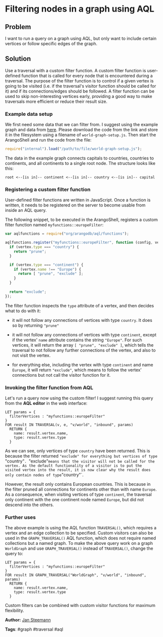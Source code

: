 # Filtering nodes in a graph using AQL

## Problem

I want to run a query on a graph using AQL, but only want to include certain vertices
or follow specific edges of the graph.

## Solution

Use a traversal with a custom filter function. A custom filter function is user-defined 
function that is called for every node that is encountered during a traversal.
The purpose of the filter function is to control if a given vertex is going to be
visited (i.e. if the traversal's visitor function should be called for it) and if its
connections/edges should be followed. A filter function can be used to skip non-interesting 
vertices early, providing a good way to make traversals more efficient or reduce their
result size.

### Example data setup

We first need some data that we can filter from. I suggest using the example graph and data 
from [here](https://jsteemann.github.io/downloads/code/world-graph-setup.js).
Please download the code from the link and store it in the filesystem using a filename
of `world-graph-setup.js`. Then start the ArangoShell and run the code from the file:

```js
require("internal").load("/path/to/file/world-graph-setup.js");
```

The data in the example graph connects capitals to countries, countries to 
continents, and all continents to a single root node. The structure looks like
this:

```
root <--[is in]-- continent <--[is in]-- country <--[is in]-- capital
```


### Registering a custom filter function

User-defined filter functions are written in JavaScript. Once a function is written,
it needs to be registered on the server to become usable from inside an AQL query.

The following snippet, to be executed in the ArangoShell, registers a custom filter function
named `myfunctions::europeFilter`:

```js
var aqlfunctions = require("org/arangodb/aql/functions");

aqlfunctions.register("myfunctions::europeFilter", function (config, vertex, path) {
  if (vertex.type === "country") {
    return "prune";
  }

  if (vertex.type === "continent") {
    if (vertex.name !== "Europe") {
      return [ "prune", "exclude" ];
    }
  }
 
  return "exclude"; 
});
```

The filter function inspects the `type` attribute of a vertex, and then decides what to 
do with it:

* it will not follow any connections of vertices with type `country`. It does so by returning
  `"prune"`

* it will not follow any connections of vertices with type `continent`, except if the vertex'
  `name` attribute contains the string `"Europe"`. For such vertices, it will return the
  array `[ "prune", "exclude" ]`, which tells the traversal to not follow any further connections
  of the vertex, and also to not visit the vertex.

* for everything else, including the vertex with type `continent` and name `Europe`, it will
  return `"exclude"`, which means to follow the vertex' connections but not call the visitor
  function for it.

### Invoking the filter function from AQL

Let's run a query now using the custom filter! I suggest running this query from the **AQL editor**
in the web interface:
 
```
LET params = { 
  filterVertices : "myfunctions::europeFilter"
}
FOR result IN TRAVERSAL(v, e, "v/world", "inbound", params) 
  RETURN { 
    name: result.vertex.name, 
    type: result.vertex.type 
  }
```

As we can see, only vertices of type `country` have been returned. This is because the filter
returned `"exclude" for everything but vertices of type `"country"`. `"exclude"` means that the
visitor will not be called for the vertex. As the default functionality of a visitor is to put the
visited vertex into the result, it is now clear why the result does only contain nodes of type
`"country"`.

However, the result only contains European countries. This is because in the filter pruned all
connections for continents other than with name `Europe`. As a consequence, when visiting vertices
of type `continent`, the traversal only continent with the one continent node named `Europe`, but
did not descend into the others.

### Further uses
 
The above example is using the AQL function `TRAVERSAL()`, which requires a vertex and 
an edge collection to be specified. Custom visitors can also be used in the
`GRAPH_TRAVERSAL()` AQL function, which does not require named collections but a named 
graph. To make the above query work on a graph `WorldGraph` and use `GRAPH_TRAVERSAL()`
instead of `TRAVERSAL()`, change the query to:

```
LET params = { 
  filterVertices : "myfunctions::europeFilter"
}
FOR result IN GRAPH_TRAVERSAL("WorldGraph", "v/world", "inbound", params) 
  RETURN {
    name: result.vertex.name, 
    type: result.vertex.type 
  }
```

Custom filters can be combined with custom visitor functions for maximum flexibility.

**Author:** [Jan Steemann](https://github.com/jsteemann)

**Tags**: #graph #traversal #aql
